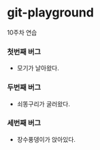 # git-playground

10주차 연습

### 첫번째 버그

- 모기가 날아왔다.

### 두번째 버그

- 쇠똥구리가 굴러왔다.

### 세번째 버그

- 장수풍뎅이가 앉아있다.
